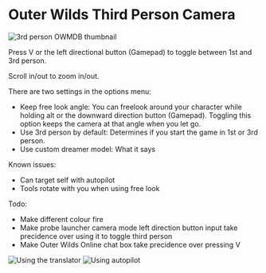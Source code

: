 # Outer Wilds Third Person Camera

![3rd person OWMDB thumbnail](https://user-images.githubusercontent.com/22628069/143732128-63ef39dc-a48c-4648-b109-855e37526776.png)

Press V or the left directional button (Gamepad) to toggle between 1st and 3rd person.

Scroll in/out to zoom in/out.

There are two settings in the options menu:
- Keep free look angle: You can freelook around your character while holding alt or the downward direction button (Gamepad). Toggling this option keeps the camera at that angle when you let go.
- Use 3rd person by default: Determines if you start the game in 1st or 3rd person.
- Use custom dreamer model: What it says

Known issues:
- Can target self with autopilot
- Tools rotate with you when using free look

Todo:
- Make different colour fire
- Make probe launcher camera mode left direction button input take precidence over using it to toggle third person
- Make Outer Wilds Online chat box take precidence over pressing V

![Using the translator](https://user-images.githubusercontent.com/22628069/143732387-f3c82062-37d5-46d5-8b06-11500168d55a.png)
![Using autopilot](https://user-images.githubusercontent.com/22628069/143732389-5b8e5d94-0f57-4c93-b5af-cf5e7123e9c9.png)
